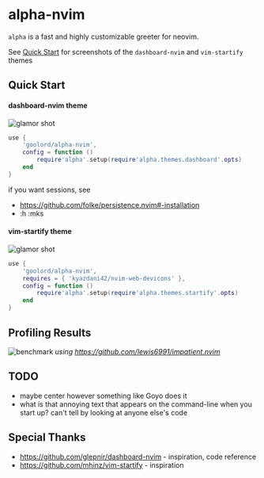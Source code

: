 # alpha-nvim
`alpha` is a fast and highly customizable greeter for neovim.

See [Quick Start](#quick-start) for screenshots of the `dashboard-nvim` and `vim-startify` themes

## Quick Start
#### dashboard-nvim theme
![glamor shot](https://user-images.githubusercontent.com/24906808/131895631-96810a64-b528-430d-b08b-6542c2dededa.png)
```lua
use {
    'goolord/alpha-nvim',
    config = function ()
        require'alpha'.setup(require'alpha.themes.dashboard'.opts)
    end
}
```
if you want sessions, see 
- https://github.com/folke/persistence.nvim#-installation
- :h :mks

#### vim-startify theme
![glamor shot](https://user-images.githubusercontent.com/24906808/132074699-a837806e-f845-4779-8e82-5bd9b535b979.png)
```lua
use {
    'goolord/alpha-nvim',
    requires = { 'kyazdani42/nvim-web-devicons' },
    config = function ()
        require'alpha'.setup(require'alpha.themes.startify'.opts)
    end
}
```
## Profiling Results
![benchmark](https://user-images.githubusercontent.com/24906808/131830001-31523c86-fee2-4f90-b23d-4bd1e152a385.png)
*using https://github.com/lewis6991/impatient.nvim*

## TODO
- maybe center however something like Goyo does it
- what is that annoying text that appears on the command-line
  when you start up? can't tell by looking at anyone else's code

## Special Thanks
- https://github.com/glepnir/dashboard-nvim - inspiration, code reference
- https://github.com/mhinz/vim-startify     - inspiration
